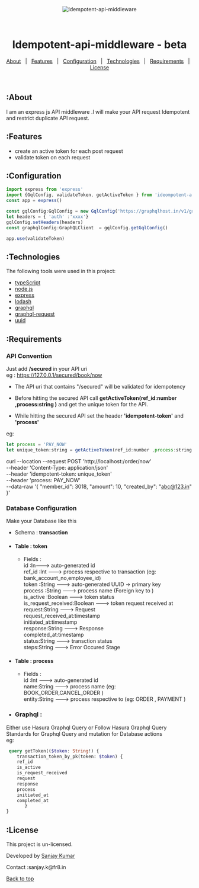 <div align="center" id="top"> 
  <img src="https://www.fr8.in/images/logo.png" alt="Idempotent-api-middleware" />

  &#xa0;

</div>

<h1 align="center">Idempotent-api-middleware - beta</h1>

<p align="center">
  <a href="#about">About</a> &#xa0; | &#xa0; 
  <a href="#features">Features</a> &#xa0; | &#xa0;
  <a href="#configuration">Configuration</a> &#xa0; | &#xa0;
  <a href="#technologies">Technologies</a> &#xa0; | &#xa0;
  <a href="#requirements">Requirements</a> &#xa0; | &#xa0;
  <a href="#license">License</a>
</p>

<br>

## :About ##

I am an express js API middleware .I will make your API request Idempotent and restrict duplicate API request.

## :Features ##
* create an active token for each post request
* validate token on each request 

## :Configuration ##

```js
import express from 'express'
import {GqlConfig, validateToken, getActiveToken } from 'ideompotent-a'
const app = express()

const gqlConfig:GqlConfig = new GqlConfig('https://graphqlhost.in/v1/graphql')
let headers = { 'auth' :'xxxx'}
gqlConfig.setHeaders(headers)
const graphqlConfig:GraphQLClient  = gqlConfig.getGqlConfig()

app.use(validateToken)
```

## :Technologies ##

The following tools were used in this project:
- [typeScript](https://www.typescriptlang.org/)
- [node.js](https://nodejs.org/en/)
- [express](https://expressjs.com/)
- [lodash](https://lodash.com/)
- [graphql](https://graphql.org/graphql-js/)
- [graphql-request](https://www.npmjs.com/package/graphql-request)
- [uuid](https://www.npmjs.com/package/uuid)



## :Requirements ##

### API Convention
Just add <b>/secured</b> in your API uri \
eg : https://127.0.0.1/secured/book/now

- The API uri that contains "/secured" will be validated for idempotency

- Before hitting the secured API call **getActiveToken(ref_id:number ,process:string )** and get the unique token for the API.

- While hitting the secured API set the header **'idempotent-token'** and **'process'**

eg:
```js
let process = 'PAY_NOW'
let unique_token:string = getActiveToken(ref_id:number ,process:string )
```
curl --location --request POST 'http://localhost:/order/now' \
--header 'Content-Type: application/json' \
--header 'idempotent-token: unique_token' \
--header 'process: PAY_NOW' \
--data-raw '{
    "member_id": 3018,
    "amount": 10,
    "created_by": "abc@123.in"
}' 

### Database Configuration
Make your Database like this 
* Schema :<b>  transaction</b>
 * #### Table  :  <b>token</b>
   * Fields : \
    id :In---> auto-generated id\
    ref_id :Int                 ---> process respective to transaction (eg: bank_account_no,employee_id)\
    token :String               ---> auto-generated UUID -> primary key\
    process :String             ---> process name (Foreign key to )\
    is_active :Boolean          ---> token status\
    is_request_received:Boolean ---> token request received at\
    request:String              ---> Request\
    request_received_at:timestamp\
    initiated_at:timestamp\
    response:String             ---> Response\
    completed_at:timestamp\
    status:String               ---> transction status\
    steps:String                ---> Error Occured Stage

 * #### Table  :  <b>process</b>
   * Fields :\
    id :Int                     ---> auto-generated id\
    name:String                 ---> process name (eg: BOOK_ORDER,CANCEL_ORDER )\
    entity:String               ---> process respective to (eg: ORDER , PAYMENT )
    
* ### Graphql  :
 Either use Hasura Graphql Query  or Follow Hasura Graphql Query Standards for Graphql Query and mutation for Database actions \
  eg:
```graphql
 query getToken(($token: String!) {
    transaction_token_by_pk(token: $token) {
    ref_id
    is_active
    is_request_received
    request
    response
    process
    initiated_at
    completed_at
       }
}
 ```
## :License ##

This project is  un-licensed.


Developed by <a href="https://github.com/jsanjeykumar" target="_blank">Sanjay Kumar</a> 
<p>Contact :sanjay.k@fr8.in&#xa0;</p>

<a href="#top">Back to top</a>
